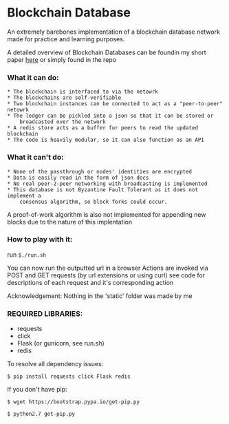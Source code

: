 # Blockchain Database
An extremely barebones implementation of a blockchain database network made for
practice and learning purposes.

A detailed overview of Blockchain Databases can be foundin my short paper [here](https://www.cs.utexas.edu/~noel/Blockchain.pdf) or simply found in the repo

### What it can do:
	* The blockchain is interfaced to via the netowrk
	* The blockchains are self-verifiable
	* Two blockchain instances can be connected to act as a "peer-to-peer" netowrk
	* The ledger can be pickled into a json so that it can be stored or
		broadcasted over the network
	* A redis store acts as a buffer for peers to read the updated blockchain
	* The code is heavily modular, so it can also function as an API

### What it can't do:
	* None of the passthrough or nodes' identities are encrypted
	* Data is easily read in the form of json docs
	* No real peer-2-peer networking with broadcasting is implemented
	* This database is not Byzantine Fault Tolerant as it does not implement a
		consensus algorithm, so block forks could occur.

A proof-of-work algorithm is also not implemented for appending new blocks due to the
	nature of this implentation

### How to play with it:
run `$./run.sh`

You can now run the outputted url in a browser
Actions are invoked via POST and GET requests (by url extensions or using curl)
see code for descriptions of each request and it's corresponding action

Acknowledgement: Nothing in the 'static' folder was made by me

### REQUIRED LIBRARIES:
* requests
* click
* Flask (or gunicorn, see run.sh)
* redis

To resolve all dependency issues:

`$ pip install requests click Flask redis`

If you don't have pip:

```
$ wget https://bootstrap.pypa.io/get-pip.py

$ python2.7 get-pip.py
```


